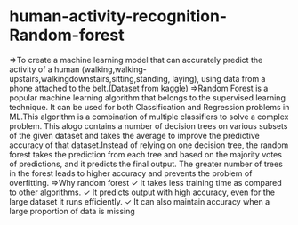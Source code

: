 # human-activity-recognition-Random-forest
=>To create a machine learning model that can accurately predict the activity of a human (walking,walking-upstairs,walkingdownstairs,sitting,standing, laying), using data from a phone attached to the belt.(Dataset from kaggle)
=>Random Forest is a popular machine learning algorithm that belongs to the supervised learning technique. It can be used for both Classification and Regression problems in ML.This algorithm is a combination of multiple classifiers to solve a complex problem. This alogo contains a number of decision trees on various subsets of the given dataset and takes the average to improve the predictive accuracy of that dataset.Instead of relying on one decision tree, the random forest takes the prediction from each tree and based on the majority votes of predictions, and it predicts the final output. The greater number of trees in the forest leads to higher accuracy and prevents the problem of overfitting.
=>Why random forest
✓ It takes less training time as compared to other algorithms.
✓ It predicts output with high accuracy, even for the large dataset it runs efficiently.
✓ It can also maintain accuracy when a large proportion of data is missing
